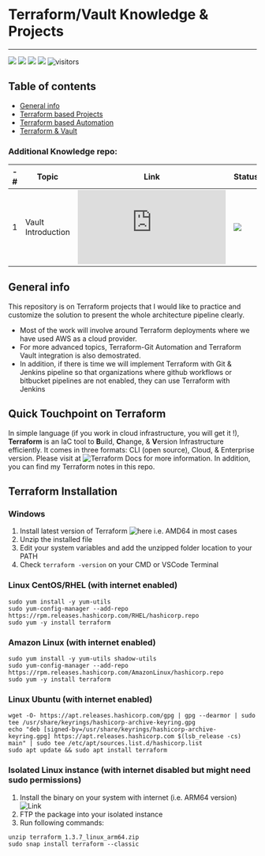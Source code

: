 # Terraform/Vault Knowledge & Projects
------------------------------------------------------------------------------------------------------------------------------------------------------------------------

![](https://img.shields.io/badge/terraform1.3.7-orange) ![](https://img.shields.io/badge/AWS-red) ![](https://img.shields.io/badge/Automation-green) ![](https://img.shields.io/badge/UPDATED-22/Jan/2023-yellow) ![visitors](https://visitor-badge.laobi.icu/badge?page_id=worklifesg.Terraform-Projects)


## Table of contents
* [General info](#general-info)
* [Terraform based Projects](#terraform-based-projects)
* [Terraform based Automation](#terraform-based-automation)
* [Terraform & Vault](#terraform-&-vault)

### Additional Knowledge repo:

-# | Topic  | Link | Status | Date |
| ------------- | ------------- | ------------- | -------------- | ------------- |
| 1 | Vault Introduction  | ![Page link](https://github.com/worklifesg/Terraform-Vault-Works/blob/227be55d693b6f06ea045bc2728d52134b7d1db1/Vault_introduction.md) | ![](https://img.shields.io/badge/Completed-green)  | ![](https://img.shields.io/badge/2023-04/Feb-green) |

## General info
This repository is on Terraform projects that I would like to practice and customize the solution to present the whole architecture pipeline clearly. 
* Most of the work will involve around Terraform deployments where we have used AWS as a cloud provider. 
* For more advanced topics, Terraform-Git Automation and Terraform Vault integration is also demostrated. 
* In addition, if there is time we will implement Terraform with Git & Jenkins pipeline so that organizations where github workflows or bitbucket pipelines are not enabled, they can use Terraform with Jenkins

## Quick Touchpoint on Terraform

In simple language (if you work in cloud infrastructure, you will get it !), **Terraform** is an IaC tool to **B**uild, **C**hange, & **V**ersion Infrastructure efficiently. It comes in three formats: CLI (open source), Cloud, & Enterprise version. Please visit at ![Terraform Docs](https://developer.hashicorp.com/terraform/docs) for more information. In addition, you can find my Terraform notes in this repo.

## Terraform Installation

### Windows

1. Install latest version of Terraform ![here](https://developer.hashicorp.com/terraform/downloads) i.e. AMD64 in most cases
2. Unzip the installed file
3. Edit your system variables and add the unzipped folder location to your PATH
4. Check ```terraform -version``` on your CMD or VSCode Terminal

### Linux CentOS/RHEL (with internet enabled)

```
sudo yum install -y yum-utils
sudo yum-config-manager --add-repo https://rpm.releases.hashicorp.com/RHEL/hashicorp.repo
sudo yum -y install terraform
```
### Amazon Linux (with internet enabled)

```
sudo yum install -y yum-utils shadow-utils
sudo yum-config-manager --add-repo https://rpm.releases.hashicorp.com/AmazonLinux/hashicorp.repo
sudo yum -y install terraform
```

### Linux Ubuntu (with internet enabled)
```
wget -O- https://apt.releases.hashicorp.com/gpg | gpg --dearmor | sudo tee /usr/share/keyrings/hashicorp-archive-keyring.gpg
echo "deb [signed-by=/usr/share/keyrings/hashicorp-archive-keyring.gpg] https://apt.releases.hashicorp.com $(lsb_release -cs) main" | sudo tee /etc/apt/sources.list.d/hashicorp.list
sudo apt update && sudo apt install terraform
```

### Isolated Linux instance (with internet disabled but might need sudo permissions)

1. Install the binary on your system with internet (i.e. ARM64 version) ![Link](https://developer.hashicorp.com/terraform/downloads)
2. FTP the package into your isolated instance
3. Run following commands:

```
unzip terraform_1.3.7_linux_arm64.zip
sudo snap install terraform --classic
```
